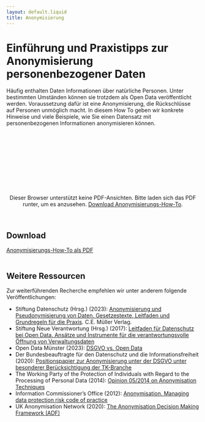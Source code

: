 ```yaml
---
layout: default.liquid
title: Anonymisierung
---
```


# Einführung und Praxistipps zur Anonymisierung personenbezogener Daten

Häufig enthalten Daten Informationen über natürliche Personen. Unter bestimmten Umständen können sie trotzdem als Open Data veröffentlicht werden. Voraussetzung dafür ist eine Anonymisierung, die Rückschlüsse auf Personen unmöglich macht. In diesem How To geben wir konkrete Hinweise und viele Beispiele, wie Sie einen Datensatz mit personenbezogenen Informationen anonymisieren können.

<center>
  <object data="/assets/file-download/open_data_checkliste.pdf" type="application/pdf" class="pdf">
      <embed src="/assets/file-download/open_data_checkliste.pdf">
          <p>Dieser Browser unterstützt keine PDF-Ansichten. Bitte laden sich das PDF runter, um es anzusehen. <a href="/assets/file-download/open_data_checkliste.pdf">Download Anonymisierungs-How-To</a>.</p>
  </object>
</center>
<br>

## Download

[Anonymisierungs-How-To als PDF](/assets/file-download/open_data_checkliste.pdf)
<br><br>

## Weitere Ressourcen

Zur weiterführenden Recherche empfehlen wir unter anderem folgende Veröffentlichungen:
- Stiftung Datenschutz (Hrsg.) (2023): [Anonymisierung und Pseudonymisierung von Daten. Gesetzestexte, Leitfaden und Grundregeln für die Praxis](https://stiftungdatenschutz.org/veroeffentlichungen/anonymisierung-von-daten). C.E. Müller Verlag.
- Stiftung Neue Verantwortung (Hrsg.) (2017): [Leitfaden für Datenschutz bei Open Data. Ansätze und Instrumente für die verantwortungsvolle Öffnung von Verwaltungsdaten](https://www.stiftung-nv.de/sites/default/files/policy_brief_leitfaden_open_data_datenschutz.pdf)
- Open Data Münster (2023): [DSGVO vs. Open Data](https://github.com/od-ms/resources/wiki/DSGVO-vs.-Open-Data)
- Der Bundesbeauftragte für den Datenschutz und die Informationsfreiheit (2020): [Positionspapier zur Anonymisierung unter der DSGVO unter besonderer Berücksichtigung der TK-Branche](https://www.bfdi.bund.de/SharedDocs/Downloads/DE/Konsultationsverfahren/1_Anonymisierung/Positionspapier-Anonymisierung.pdf?__blob=publicationFile&v=4)
- The Working Party of the Protection of Individuals with Regard to the Processing of Personal Data (2014): [Opinion 05/2014 on Anonymisation Techniques](https://iapp.org/media/pdf/resource_center/wp216_Anonymisation-Techniques_04-2014.pdf)
- Information Commissioner’s Office (2012): [Anonymisation. Managing data protection risk code of practice](https://ico.org.uk/media/for-organisations/documents/1061/anonymisation-code.pdf)
- UK Anonymisation Network (2020): [The Anonymisation Decision Making Framework (ADF)](https://ukanon.net/framework/)


